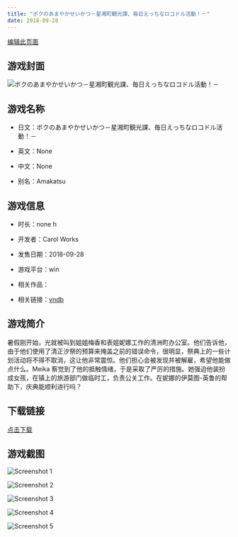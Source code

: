 ```yaml
---
title: "ボクのあまやかせいかつ－星湘町観光課、毎日えっちなロコドル活動！－"
date: 2018-09-28
---
```

[编辑此页面](https://github.com/ACG-3/ADV3-source/blob/main/source/_posts/%E3%83%9C%E3%82%AF%E3%81%AE%E3%81%82%E3%81%BE%E3%82%84%E3%81%8B%E3%81%9B%E3%81%84%E3%81%8B%E3%81%A4%EF%BC%8D%E6%98%9F%E6%B9%98%E7%94%BA%E8%A6%B3%E5%85%89%E8%AA%B2%E3%80%81%E6%AF%8E%E6%97%A5%E3%81%88%E3%81%A3%E3%81%A1%E3%81%AA%E3%83%AD%E3%82%B3%E3%83%89%E3%83%AB%E6%B4%BB%E5%8B%95%EF%BC%81%EF%BC%8D.md)

## 游戏封面

![ボクのあまやかせいかつ－星湘町観光課、毎日えっちなロコドル活動！－](https%3A//pan.timero.xyz/onedrive/img_lib_001/%E3%83%9C%E3%82%AF%E3%81%AE%E3%81%82%E3%81%BE%E3%82%84%E3%81%8B%E3%81%9B%E3%81%84%E3%81%8B%E3%81%A4%EF%BC%8D%E6%98%9F%E6%B9%98%E7%94%BA%E8%A6%B3%E5%85%89%E8%AA%B2%E3%80%81%E6%AF%8E%E6%97%A5%E3%81%88%E3%81%A3%E3%81%A1%E3%81%AA%E3%83%AD%E3%82%B3%E3%83%89%E3%83%AB%E6%B4%BB%E5%8B%95%EF%BC%81%EF%BC%8D_cover.avif)


## 游戏名称

- 日文：ボクのあまやかせいかつ－星湘町観光課、毎日えっちなロコドル活動！－
- 英文：None
- 中文：None

- 别名：Amakatsu


## 游戏信息

- 时长：none h
- 开发者：Carol Works
- 发售日期：2018-09-28
- 游戏平台：win
- 相关作品：

- 相关链接：[vndb](https://vndb.org/v23048)


## 游戏简介

暑假刚开始，光就被叫到姐姐梅香和表姐妮娜工作的清洲町办公室。他们告诉他，由于他们使用了清正汐祭的预算来掩盖之前的错误命令，很明显，祭典上的一些计划活动将不得不取消，这让他非常震惊。他们担心会被发现并被解雇，希望他能做点什么。Meika 察觉到了他的抵触情绪，于是采取了严厉的措施。她强迫他装扮成女孩，在镇上的旅游部门做临时工，负责公关工作。在妮娜的伊莫图-英鲁的帮助下，庆典能顺利进行吗？




## 下载链接

[点击下载](https://pan.timero.xyz/onedrive/adv_lib_001/%E3%83%9C%E3%82%AF%E3%81%AE%E3%81%82%E3%81%BE%E3%82%84%E3%81%8B%E3%81%9B%E3%81%84%E3%81%8B%E3%81%A4%EF%BC%8D%E6%98%9F%E6%B9%98%E7%94%BA%E8%A6%B3%E5%85%89%E8%AA%B2%E3%80%81%E6%AF%8E%E6%97%A5%E3%81%88%E3%81%A3%E3%81%A1%E3%81%AA%E3%83%AD%E3%82%B3%E3%83%89%E3%83%AB%E6%B4%BB%E5%8B%95%EF%BC%81%EF%BC%8D)


## 游戏截图


![Screenshot 1](https%3A//pan.timero.xyz/onedrive/img_lib_001/%E3%83%9C%E3%82%AF%E3%81%AE%E3%81%82%E3%81%BE%E3%82%84%E3%81%8B%E3%81%9B%E3%81%84%E3%81%8B%E3%81%A4%EF%BC%8D%E6%98%9F%E6%B9%98%E7%94%BA%E8%A6%B3%E5%85%89%E8%AA%B2%E3%80%81%E6%AF%8E%E6%97%A5%E3%81%88%E3%81%A3%E3%81%A1%E3%81%AA%E3%83%AD%E3%82%B3%E3%83%89%E3%83%AB%E6%B4%BB%E5%8B%95%EF%BC%81%EF%BC%8D_Screenshot_1.avif)

![Screenshot 2](https%3A//pan.timero.xyz/onedrive/img_lib_001/%E3%83%9C%E3%82%AF%E3%81%AE%E3%81%82%E3%81%BE%E3%82%84%E3%81%8B%E3%81%9B%E3%81%84%E3%81%8B%E3%81%A4%EF%BC%8D%E6%98%9F%E6%B9%98%E7%94%BA%E8%A6%B3%E5%85%89%E8%AA%B2%E3%80%81%E6%AF%8E%E6%97%A5%E3%81%88%E3%81%A3%E3%81%A1%E3%81%AA%E3%83%AD%E3%82%B3%E3%83%89%E3%83%AB%E6%B4%BB%E5%8B%95%EF%BC%81%EF%BC%8D_Screenshot_2.avif)

![Screenshot 3](https%3A//pan.timero.xyz/onedrive/img_lib_001/%E3%83%9C%E3%82%AF%E3%81%AE%E3%81%82%E3%81%BE%E3%82%84%E3%81%8B%E3%81%9B%E3%81%84%E3%81%8B%E3%81%A4%EF%BC%8D%E6%98%9F%E6%B9%98%E7%94%BA%E8%A6%B3%E5%85%89%E8%AA%B2%E3%80%81%E6%AF%8E%E6%97%A5%E3%81%88%E3%81%A3%E3%81%A1%E3%81%AA%E3%83%AD%E3%82%B3%E3%83%89%E3%83%AB%E6%B4%BB%E5%8B%95%EF%BC%81%EF%BC%8D_Screenshot_3.avif)

![Screenshot 4](https%3A//pan.timero.xyz/onedrive/img_lib_001/%E3%83%9C%E3%82%AF%E3%81%AE%E3%81%82%E3%81%BE%E3%82%84%E3%81%8B%E3%81%9B%E3%81%84%E3%81%8B%E3%81%A4%EF%BC%8D%E6%98%9F%E6%B9%98%E7%94%BA%E8%A6%B3%E5%85%89%E8%AA%B2%E3%80%81%E6%AF%8E%E6%97%A5%E3%81%88%E3%81%A3%E3%81%A1%E3%81%AA%E3%83%AD%E3%82%B3%E3%83%89%E3%83%AB%E6%B4%BB%E5%8B%95%EF%BC%81%EF%BC%8D_Screenshot_4.avif)

![Screenshot 5](https%3A//pan.timero.xyz/onedrive/img_lib_001/%E3%83%9C%E3%82%AF%E3%81%AE%E3%81%82%E3%81%BE%E3%82%84%E3%81%8B%E3%81%9B%E3%81%84%E3%81%8B%E3%81%A4%EF%BC%8D%E6%98%9F%E6%B9%98%E7%94%BA%E8%A6%B3%E5%85%89%E8%AA%B2%E3%80%81%E6%AF%8E%E6%97%A5%E3%81%88%E3%81%A3%E3%81%A1%E3%81%AA%E3%83%AD%E3%82%B3%E3%83%89%E3%83%AB%E6%B4%BB%E5%8B%95%EF%BC%81%EF%BC%8D_Screenshot_5.avif)

